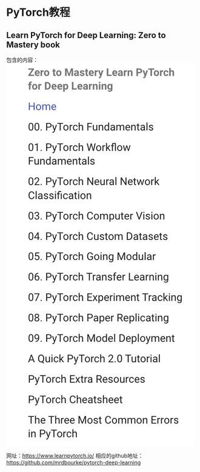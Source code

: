 # PyTorch教程

## Learn PyTorch for Deep Learning: Zero to Mastery book

包含的内容：
![pytorch-tutorials](pics/pytorch-tutorials.png)

网址：https://www.learnpytorch.io/
相应的github地址：https://github.com/mrdbourke/pytorch-deep-learning